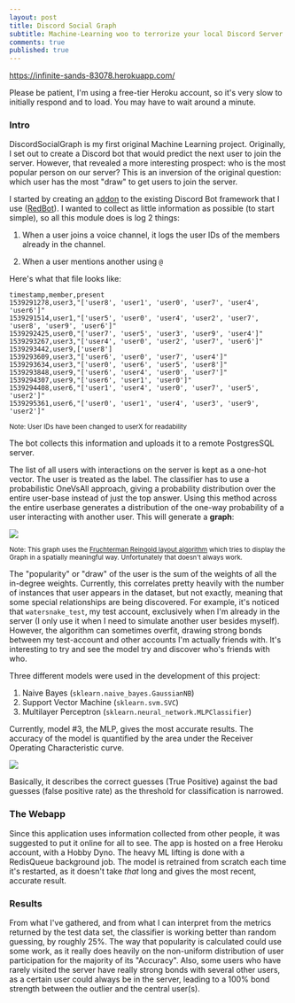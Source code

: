 ```yaml
---
layout: post
title: Discord Social Graph
subtitle: Machine-Learning woo to terrorize your local Discord Server
comments: true
published: true
---
```


https://infinite-sands-83078.herokuapp.com/

Please be patient, I'm using a free-tier Heroku account, so it's very slow to initially respond and to load. You may have to wait around a minute.

### Intro

DiscordSocialGraph is my first original Machine Learning project. Originally, I set out to create a Discord bot that would predict the next user to join the server. However, that revealed a more interesting prospect: who is the most popular person on our server? This is an inversion of the original question: which user has the most "draw" to get users to join the server. 

I started by creating an [addon](https://github.com/samclane/Snake-Cogs/blob/master/member_logger/member_logger.py) to the existing Discord Bot framework that I use ([RedBot](https://github.com/Cog-Creators/Red-DiscordBot)). I wanted to collect as little information as possible (to start simple), so all this module does is log 2 things:


1. When a user joins a voice channel, it logs the user IDs of the members already in the channel. 

2. When a user mentions another using `@`

Here's what that file looks like:
```
timestamp,member,present
1539291278,user3,"['user8', 'user1', 'user0', 'user7', 'user4', 'user6']"
1539291514,user1,"['user5', 'user0', 'user4', 'user2', 'user7', 'user8', 'user9', 'user6']"
1539292425,user0,"['user7', 'user5', 'user3', 'user9', 'user4']"
1539293267,user3,"['user4', 'user0', 'user2', 'user7', 'user6']"
1539293442,user9,['user8']
1539293609,user3,"['user6', 'user0', 'user7', 'user4']"
1539293634,user3,"['user0', 'user6', 'user5', 'user8']"
1539293848,user9,"['user6', 'user4', 'user0', 'user7']"
1539294307,user9,"['user6', 'user1', 'user0']"
1539294408,user6,"['user1', 'user4', 'user0', 'user7', 'user5', 'user2']"
1539295361,user6,"['user0', 'user1', 'user4', 'user3', 'user9', 'user2']"
```
<sup>Note: User IDs have been changed to userX for readability</sup>

The bot collects this information and uploads it to a remote PostgresSQL server. 

The list of all users with interactions on the server is kept as a one-hot vector. The user is treated as the label. The classifier has to use a probabilistic OneVsAll approach, giving a probability distribution over the entire user-base instead of just the top answer. Using this method across the entire userbase generates a distribution of the one-way probability of a user interacting with another user. This will generate a __graph__:

![](https://i.imgur.com/tVC6XqZ.png)

<sup>Note: This graph uses the [Fruchterman Reingold layout algorithm](https://github.com/gephi/gephi/wiki/Fruchterman-Reingold) which tries to display the Graph in a spatially meaningful way. Unfortunately that doesn't always work.</sup>

The "popularity" or "draw" of the user is the sum of the weights of all the in-degree weights. Currently, this correlates pretty heavily with the number of instances that user appears in the dataset, but not exactly, meaning that some special relationships are being discovered. For example, it's noticed that `watersnake_test`, my test account, exclusively when I'm already in the server (I only use it when I need to simulate another user besides myself). However, the algorithm can sometimes overfit, drawing strong bonds between my test-account and other accounts I'm actually friends with. It's interesting to try and see the model try and discover who's friends with who. 

Three different models were used in the development of this project:

1. Naive Bayes (`sklearn.naive_bayes.GaussianNB`)
2. Support Vector Machine (`sklearn.svm.SVC`)
3. Multilayer Perceptron (`sklearn.neural_network.MLPClassifier`)

Currently, model #3, the MLP, gives the most accurate results. The accuracy of the model is quantified by the area under the Receiver Operating Characteristic curve. 

![](https://i.imgur.com/eibcGPe.png)

Basically, it describes the correct guesses (True Positive) against the bad guesses (false positive rate) as the threshold for classification is narrowed. 

### The Webapp

Since this application uses information collected from other people, it was suggested to put it online for all to see. The app is hosted on a free Heroku account, with a Hobby Dyno. The heavy ML lifting is done with a RedisQueue background job. The model is retrained from scratch each time it's restarted, as it doesn't take *that* long and gives the most recent, accurate result. 

### Results

From what I've gathered, and from what I can interpret from the metrics returned by the test data set, the classifier is working better than random guessing, by roughly 25%. The way that popularity is calculated could use some work, as it really does heavily on the non-uniform distribution of user participation for the majority of its "Accuracy". Also, some users who have rarely visited the server have really strong bonds with several other users, as a certain user could always be in the server, leading to a 100% bond strength between the outlier and the central user(s). 